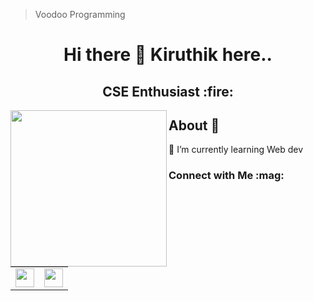 <!--
**kiruthikvishaal/kiruthikvishaal** is a ✨ _special_ ✨ repository because its `README.md` (this file) appears on your GitHub profile.

Here are some ideas to get you started:

- 🔭 I’m currently working on ...
- 🌱 I’m currently learning ...
- 👯 I’m looking to collaborate on ...
- 🤔 I’m looking for help with ...
- 💬 Ask me about ...
- 📫 How to reach me: ...
- 😄 Pronouns: ...
- ⚡ Fun fact: ...
-->
> Voodoo Programming
<!--## Hi there 👋 Kiruthik here..-->

<div align="center">
  <center><h1>Hi there 👋 Kiruthik here..</h1></center>
</div>
<div align="center">
  <center><h2>CSE Enthusiast :fire:</h2></center>
</div>

<img align="left" width="250"  src="https://user-images.githubusercontent.com/67495551/122349798-381f7200-cf6a-11eb-8842-60181c2656dc.jpg"/>

## About :slightly_smiling_face:
🌱 I’m currently learning Web dev

<h3> Connect with Me :mag: </h3> 
<table>
  <tr>
    <td>
      <a href="https://www.linkedin.com/in/kiruthik-vishaal-s-7244811a7/"> 
        <img height="30" src="https://img.shields.io/badge/linkedin-blue.svg?&style=for-the-badge&logo=linkedin&logoColor=white"/> 
      </a> 
    </td>
    <td>
      <a href="https://www.hackerrank.com/skvishaal1003"> 
        <img height="30" src="https://img.shields.io/badge/-Hackerrank-2EC866?style=for-the-badge&logo=HackerRank&logoColor=white"/> 
      </a>
    </td>
  </tr>
</table>
